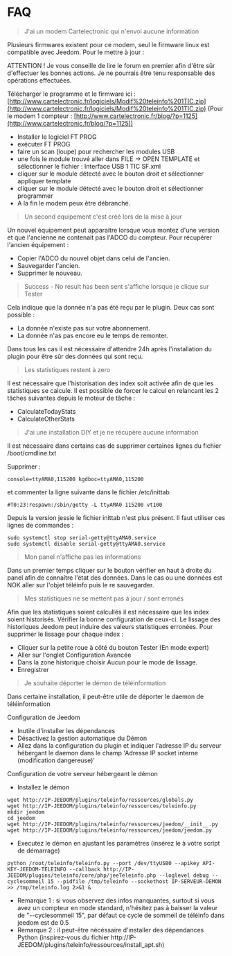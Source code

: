 FAQ
===

>J'ai un modem Cartelectronic qui n'envoi aucune information

Plusieurs firmwares existent pour ce modem, seul le firmware linux est compatible avec Jeedom.
Pour le mettre à jour :

ATTENTION ! Je vous conseille de lire le forum en premier afin d'être sûr d'effectuer les bonnes actions. Je ne pourrais être tenu responsable des opérations effectuées.

Télécharger le programme et le firmware ici : [http://www.cartelectronic.fr/logiciels/Modif%20teleinfo%201TIC.zip](http://www.cartelectronic.fr/logiciels/Modif%20teleinfo%201TIC.zip)
(Pour le modem 1 compteur : [http://www.cartelectronic.fr/blog/?p=1125](http://www.cartelectronic.fr/blog/?p=1125))

- Installer le logiciel FT PROG
- exécuter FT PROG
- faire un scan (loupe) pour rechercher les modules USB
- une fois le module trouvé aller dans FILE -> OPEN TEMPLATE et sélectionner le fichier : Interface USB 1 TIC SF.xml
- cliquer sur le module détecté avec le bouton droit et sélectionner appliquer template
- cliquer sur le module détecté avec le bouton droit et sélectionner programmer
- A la fin le modem peux être débranché.

>Un second équipement c'est créé lors de la mise à jour

Un nouvel équipement peut apparaitre lorsque vous montez d'une version et que l'ancienne ne contenait pas l'ADCO du compteur.
Pour récupérer l'ancien équipement :
- Copier l'ADCO du nouvel objet dans celui de l'ancien.
- Sauvegarder l'ancien.
- Supprimer le nouveau.

>Success - No result has been sent s'affiche lorsque je clique sur Tester

Cela indique que la donnée n'a pas été reçu par le plugin.
Deux cas sont possible :
- La donnée n'existe pas sur votre abonnement.
- La donnée n'as pas encore eu le temps de remonter.

Dans tous les cas il est nécessaire d'attendre 24h après l'installation du plugin pour être sûr des données qui sont reçu.

>Les statistiques restent à zero

Il est nécessaire que l'historisation des index soit activée afin de que les statistiques se calcule.
Il est possible de forcer le calcul en relancant les 2 tâches suivantes depuis le moteur de tâche :
- CalculateTodayStats
- CalculateOtherStats

>J'ai une installation DIY et je ne récupère aucune information

Il est nécessaire dans certains cas de supprimer certaines lignes du fichier /boot/cmdline.txt

Supprimer :

    console=ttyAMA0,115200 kgdboc=ttyAMA0,115200

et commenter la ligne suivante dans le fichier  /etc/inittab

    #T0:23:respawn:/sbin/getty -L ttyAMA0 115200 vt100

Depuis la version jessie le fichier inittab n'est plus présent. Il faut utiliser ces lignes de commandes :

    sudo systemctl stop serial-getty@ttyAMA0.service
    sudo systemctl disable serial-getty@ttyAMA0.service

>Mon panel n'affiche pas les informations

Dans un premier temps cliquer sur le bouton vérifier en haut à droite du panel afin de connaître l'état des données.
Dans le cas ou une données est NOK aller sur l'objet téléinfo puis le re sauvegarder.

>Mes statistiques ne se mettent pas à jour / sont erronés

Afin que les statistiques soient calcullés il est nécessaire que les index soient historisés. Vérifier la bonne configuration de ceux-ci.
Le lissage des historiques Jeedom peut induire des valeurs statistiques erronées. Pour supprimer le lissage pour chaque index :

- Cliquer sur la petite roue à côté du bouton Tester (En mode expert)
- Aller sur l'onglet Configuration Avancée
- Dans la zone historique choisir Aucun pour le mode de lissage.
- Enregistrer

>Je souhaite déporter le démon de téléinformation

Dans certaine installation, il peut-être utile de déporter le daemon de téléinformation

Configuration de Jeedom
- Inutile d'installer les dépendances
- Désactivez la gestion automatique du Démon
- Allez dans la configuration du plugin et indiquer l'adresse IP du serveur hébergant le daemon dans le champ 'Adresse IP socket interne (modification dangereuse)'

Configuration de votre serveur hébergeant le démon
- Installez le démon
```
wget http://IP-JEEDOM/plugins/teleinfo/ressources/globals.py
wget http://IP-JEEDOM/plugins/teleinfo/ressources/teleinfo.py
mkdir jeedom
cd jeedom
wget http://IP-JEEDOM/plugins/teleinfo/ressources/jeedom/__init__.py
wget http://IP-JEEDOM/plugins/teleinfo/ressources/jeedom/jeedom.py
```
- Executez le démon en ajustant les paramètres (insérez le à votre script de démarrage)
```
python /root/teleinfo/teleinfo.py --port /dev/ttyUSB0 --apikey API-KEY-JEEDOM-TELEINFO --callback http://IP-JEEDOM/plugins/teleinfo/core/php/jeeTeleinfo.php --loglevel debug --cyclesommeil 15 --pidfile /tmp/teleinfo --sockethost IP-SERVEUR-DEMON >> /tmp/teleinfo.log 2>&1 &
```
- Remarque 1 : si vous observez des infos manquantes, surtout si vous avez un compteur en mode standard, n'hésitez pas à baisser la valeur de "--cyclesommeil 15", par défaut ce cycle de sommeil de téléinfo dans jeedom est de 0.5
- Remarque 2 : il peut-être nécéssaire d'installer des dépendances Python (inspirez-vous du fichier http://IP-JEEDOM/plugins/teleinfo/ressources/install_apt.sh)
